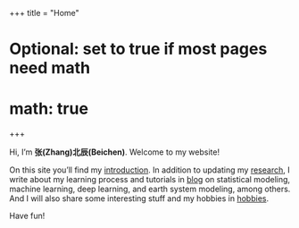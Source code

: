 +++
title = "Home"
# Optional: set to true if most pages need math
# math: true
+++

<!-- <p align="center">
<img src="/photos/Zhang-Beichen-portrait.jpg" alt="Beichen Zhang" style="width:150px; border-radius:50%; margin:1em 1em 1em 1em;">
</p> -->

Hi, I’m **张(Zhang)北辰(Beichen)**. Welcome to my website!

On this site you’ll find my [introduction](/about/). In addition to updating my [research](/research/), I write about my learning process and tutorials in [blog](/posts/) on statistical modeling, machine learning, deep learning, and earth system modeling, among others. And I will also share some interesting stuff and my hobbies in [hobbies](/playground/).

Have fun!
